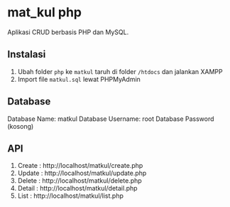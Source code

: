 # mat_kul php

Aplikasi CRUD berbasis PHP dan MySQL.

## Instalasi

1. Ubah folder `php` ke `matkul` taruh di folder `/htdocs` dan jalankan XAMPP
2. Import file `matkul.sql` lewat PHPMyAdmin

## Database

Database Name: matkul
Database Username: root
Database Password (kosong)

## API

1. Create : http://localhost/matkul/create.php
2. Update : http://localhost/matkul/update.php
3. Delete : http://localhost/matkul/delete.php
4. Detail : http://localhost/matkul/detail.php
5. List : http://localhost/matkul/list.php